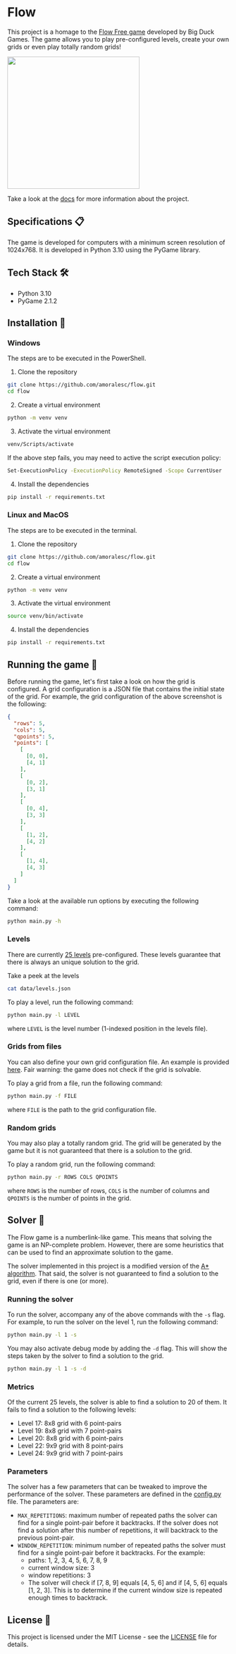 # Flow

This project is a homage to the [Flow Free game](https://www.bigduckgames.com/flowfree) developed by Big Duck Games. The game allows you to play pre-configured levels, create your own grids or even play totally random grids!

<img src="https://raw.githubusercontent.com/amoralesc/flow/main/docs/img/game_preview.png" width="300">

Take a look at the [docs](/docs/main.pdf) for more information about the project.

## Specifications 📋

The game is developed for computers with a minimum screen resolution of 1024x768. It is developed in Python 3.10 using the PyGame library.

## Tech Stack 🛠️

* Python 3.10
* PyGame 2.1.2

## Installation 🔧

### Windows

The steps are to be executed in the PowerShell.

1. Clone the repository

```bash
git clone https://github.com/amoralesc/flow.git
cd flow
```

2. Create a virtual environment

```bash
python -m venv venv
```

3. Activate the virtual environment

```bash
venv/Scripts/activate
```

If the above step fails, you may need to active the script execution policy:

```bash
Set-ExecutionPolicy -ExecutionPolicy RemoteSigned -Scope CurrentUser
```

4. Install the dependencies

```bash
pip install -r requirements.txt
```

### Linux and MacOS

The steps are to be executed in the terminal.

1. Clone the repository

```bash
git clone https://github.com/amoralesc/flow.git
cd flow
```

2. Create a virtual environment

```bash
python -m venv venv
```

3. Activate the virtual environment

```bash
source venv/bin/activate
```

4. Install the dependencies

```bash
pip install -r requirements.txt
```

## Running the game 🚀

Before running the game, let's first take a look on how the grid is configured. A grid configuration is a JSON file that contains the initial state of the grid. For example, the grid configuration of the above screenshot is the following:

```json
{
  "rows": 5,
  "cols": 5,
  "qpoints": 5,
  "points": [
    [
      [0, 0],
      [4, 1]
    ],
    [
      [0, 2],
      [3, 1]
    ],
    [
      [0, 4],
      [3, 3]
    ],
    [
      [1, 2],
      [4, 2]
    ],
    [
      [1, 4],
      [4, 3]
    ]
  ]
}
```

Take a look at the available run options by executing the following command:

```bash
python main.py -h
```

### Levels

There are currently [25 levels](/data/levels.json) pre-configured. These levels guarantee that there is always an unique solution to the grid.

Take a peek at the levels

```bash
cat data/levels.json
```

To play a level, run the following command:

```bash
python main.py -l LEVEL
```

where `LEVEL` is the level number (1-indexed position in the levels file).

### Grids from files

You can also define your own grid configuration file. An example is provided [here](/data/grid1.json). Fair warning: the game does not check if the grid is solvable.

To play a grid from a file, run the following command:

```bash
python main.py -f FILE
```

where `FILE` is the path to the grid configuration file.

### Random grids

You may also play a totally random grid. The grid will be generated by the game but it is not guaranteed that there is a solution to the grid.

To play a random grid, run the following command:

```bash
python main.py -r ROWS COLS QPOINTS
```

where `ROWS` is the number of rows, `COLS` is the number of columns and `QPOINTS` is the number of points in the grid.

## Solver 🧠

The Flow game is a numberlink-like game. This means that solving the game is an NP-complete problem. However, there are some heuristics that can be used to find an approximate solution to the game.

The solver implemented in this project is a modified version of the [A* algorithm](https://en.wikipedia.org/wiki/A*_search_algorithm). That said, the solver is not guaranteed to find a solution to the grid, even if there is one (or more). 

### Running the solver

To run the solver, accompany any of the above commands with the `-s` flag. For example, to run the solver on the level 1, run the following command:

```bash
python main.py -l 1 -s
```

You may also activate debug mode by adding the `-d` flag. This will show the steps taken by the solver to find a solution to the grid.

```bash
python main.py -l 1 -s -d
```

### Metrics

Of the current 25 levels, the solver is able to find a solution to 20 of them. It fails to find a solution to the following levels:

- Level 17: 8x8 grid with 6 point-pairs
- Level 19: 8x8 grid with 7 point-pairs
- Level 20: 8x8 grid with 6 point-pairs
- Level 22: 9x9 grid with 8 point-pairs
- Level 24: 9x9 grid with 7 point-pairs

### Parameters

The solver has a few parameters that can be tweaked to improve the performance of the solver. These parameters are defined in the [config.py](/utils/config.py) file. The parameters are:

- `MAX_REPETITIONS`: maximum number of repeated paths the solver can find for a single point-pair before it backtracks. If the solver does not find a solution after this number of repetitions, it will backtrack to the previous point-pair.
- `WINDOW_REPETITION`: minimum number of repeated paths the solver must find for a single point-pair before it backtracks. For the example:
  - paths: 1, 2, 3, 4, 5, 6, 7, 8, 9
  - current window size: 3
  - window repetitions: 3
  - The solver will check if [7, 8, 9] equals [4, 5, 6] and if [4, 5, 6] equals [1, 2, 3]. This is to determine if the current window size is repeated enough times to backtrack.

## License 📄

This project is licensed under the MIT License - see the [LICENSE](LICENSE) file for details.
